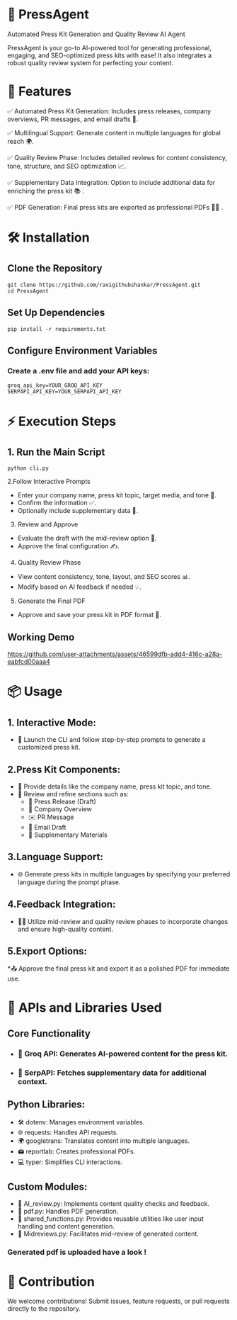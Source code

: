 # 🚀 PressAgent

Automated Press Kit Generation and Quality Review AI Agent

PressAgent is your go-to AI-powered tool for generating professional, engaging, and SEO-optimized press kits with ease! It also integrates a robust quality review system for perfecting your content.

# 🌟 Features

 ✅ Automated Press Kit Generation: Includes press releases, company overviews, PR messages, and email drafts 📝.
 
 ✅ Multilingual Support: Generate content in multiple languages for global reach 🌍.
 
 ✅ Quality Review Phase: Includes detailed reviews for content consistency, tone, structure, and SEO optimization 📈.
 
 ✅ Supplementary Data Integration: Option to include additional data for enriching the press kit 📚 .
 
 ✅ PDF Generation: Final press kits are exported as professional PDFs 🧑‍💻 .


# 🛠️ Installation

## Clone the Repository

    git clone https://github.com/ravigithubshankar/PressAgent.git  
    cd PressAgent  
    
## Set Up Dependencies

    pip install -r requirements.txt  
    
## Configure Environment Variables
### Create a .env file and add your API keys:
    groq_api_key=YOUR_GROQ_API_KEY  
    SERPAPI_API_KEY=YOUR_SERPAPI_API_KEY  

# ⚡ Execution Steps

## 1. Run the Main Script
    python cli.py  
    
2.Follow Interactive Prompts

* Enter your company name, press kit topic, target media, and tone 🎤.
* Confirm the information ✅.
* Optionally include supplementary data 📂.

3. Review and Approve

* Evaluate the draft with the mid-review option 🔄.
* Approve the final configuration ✍️.

4. Quality Review Phase

* View content consistency, tone, layout, and SEO scores 📊.
* Modify based on AI feedback if needed 💡.

5. Generate the Final PDF
* Approve and save your press kit in PDF format 📄.
  
## Working Demo


https://github.com/user-attachments/assets/46599dfb-add4-416c-a28a-eabfcd00aaa4

# 📦 Usage
## 1. Interactive Mode:

* 🚦 Launch the CLI and follow step-by-step prompts to generate a customized press kit.

## 2.Press Kit Components:
* 📝 Provide details like the company name, press kit topic, and tone.
* 🔄 Review and refine sections such as:
  * 📜 Press Release (Draft)
  *  🏢 Company Overview
  *  ✉️ PR Message
  *  📧 Email Draft
  * 📂 Supplementary Materials

## 3.Language Support:
* 🌐 Generate press kits in multiple languages by specifying your preferred language during the prompt phase.

## 4.Feedback Integration:
* 🧑‍💻 Utilize mid-review and quality review phases to incorporate changes and ensure high-quality content.

## 5.Export Options:
*📤 Approve the final press kit and export it as a polished PDF for immediate use.

# 🧰 APIs and Libraries Used
## Core Functionality
* ### 🤖 Groq API: Generates AI-powered content for the press kit.
* ### 📰 SerpAPI: Fetches supplementary data for additional context.
  
## Python Libraries:
* 🛠️ dotenv: Manages environment variables.
* 🌐 requests: Handles API requests.
* 🌍 googletrans: Translates content into multiple languages.
* 🖨️ reportlab: Creates professional PDFs.
* 💻 typer: Simplifies CLI interactions.
  
## Custom Modules:
* 🧪 AI_review.py: Implements content quality checks and feedback.
* 📄 pdf.py: Handles PDF generation.
* 🔧 shared_functions.py: Provides reusable utilities like user input handling and content generation.
* 📝 Midreviews.py: Facilitates mid-review of generated content.

### Generated pdf is uploaded have a look !
# 🤝 Contribution
We welcome contributions! Submit issues, feature requests, or pull requests directly to the repository.
